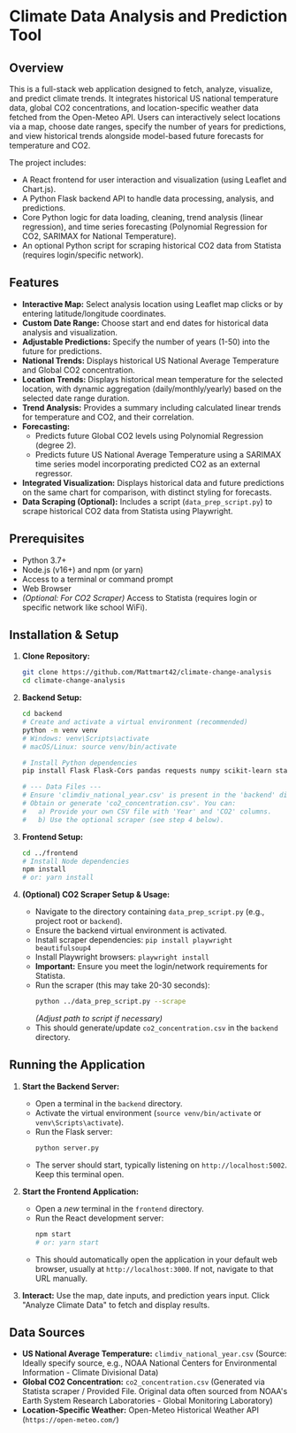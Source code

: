 # Climate Data Analysis and Prediction Tool

## Overview

This is a full-stack web application designed to fetch, analyze, visualize, and predict climate trends. It integrates historical US national temperature data, global CO2 concentrations, and location-specific weather data fetched from the Open-Meteo API. Users can interactively select locations via a map, choose date ranges, specify the number of years for predictions, and view historical trends alongside model-based future forecasts for temperature and CO2.

The project includes:
* A React frontend for user interaction and visualization (using Leaflet and Chart.js).
* A Python Flask backend API to handle data processing, analysis, and predictions.
* Core Python logic for data loading, cleaning, trend analysis (linear regression), and time series forecasting (Polynomial Regression for CO2, SARIMAX for National Temperature).
* An optional Python script for scraping historical CO2 data from Statista (requires login/specific network).

## Features

* **Interactive Map:** Select analysis location using Leaflet map clicks or by entering latitude/longitude coordinates.
* **Custom Date Range:** Choose start and end dates for historical data analysis and visualization.
* **Adjustable Predictions:** Specify the number of years (1-50) into the future for predictions.
* **National Trends:** Displays historical US National Average Temperature and Global CO2 concentration.
* **Location Trends:** Displays historical mean temperature for the selected location, with dynamic aggregation (daily/monthly/yearly) based on the selected date range duration.
* **Trend Analysis:** Provides a summary including calculated linear trends for temperature and CO2, and their correlation.
* **Forecasting:**
    * Predicts future Global CO2 levels using Polynomial Regression (degree 2).
    * Predicts future US National Average Temperature using a SARIMAX time series model incorporating predicted CO2 as an external regressor.
* **Integrated Visualization:** Displays historical data and future predictions on the same chart for comparison, with distinct styling for forecasts.
* **Data Scraping (Optional):** Includes a script (`data_prep_script.py`) to scrape historical CO2 data from Statista using Playwright.

## Prerequisites

* Python 3.7+
* Node.js (v16+) and npm (or yarn)
* Access to a terminal or command prompt
* Web Browser
* *(Optional: For CO2 Scraper)* Access to Statista (requires login or specific network like school WiFi).

## Installation & Setup

1.  **Clone Repository:**
    ```bash
    git clone https://github.com/Mattmart42/climate-change-analysis
    cd climate-change-analysis
    ```

2.  **Backend Setup:**
    ```bash
    cd backend
    # Create and activate a virtual environment (recommended)
    python -m venv venv
    # Windows: venv\Scripts\activate
    # macOS/Linux: source venv/bin/activate

    # Install Python dependencies
    pip install Flask Flask-Cors pandas requests numpy scikit-learn statsmodels

    # --- Data Files ---
    # Ensure 'climdiv_national_year.csv' is present in the 'backend' directory.
    # Obtain or generate 'co2_concentration.csv'. You can:
    #   a) Provide your own CSV file with 'Year' and 'CO2' columns.
    #   b) Use the optional scraper (see step 4 below).
    ```

3.  **Frontend Setup:**
    ```bash
    cd ../frontend
    # Install Node dependencies
    npm install
    # or: yarn install
    ```

4.  **(Optional) CO2 Scraper Setup & Usage:**
    * Navigate to the directory containing `data_prep_script.py` (e.g., project root or `backend`).
    * Ensure the backend virtual environment is activated.
    * Install scraper dependencies: `pip install playwright beautifulsoup4`
    * Install Playwright browsers: `playwright install`
    * **Important:** Ensure you meet the login/network requirements for Statista.
    * Run the scraper (this may take 20-30 seconds):
        ```bash
        python ../data_prep_script.py --scrape
        ```
        *(Adjust path to script if necessary)*
    * This should generate/update `co2_concentration.csv` in the `backend` directory.

## Running the Application

1.  **Start the Backend Server:**
    * Open a terminal in the `backend` directory.
    * Activate the virtual environment (`source venv/bin/activate` or `venv\Scripts\activate`).
    * Run the Flask server:
        ```bash
        python server.py
        ```
    * The server should start, typically listening on `http://localhost:5002`. Keep this terminal open.

2.  **Start the Frontend Application:**
    * Open a *new* terminal in the `frontend` directory.
    * Run the React development server:
        ```bash
        npm start
        # or: yarn start
        ```
    * This should automatically open the application in your default web browser, usually at `http://localhost:3000`. If not, navigate to that URL manually.

3.  **Interact:** Use the map, date inputs, and prediction years input. Click "Analyze Climate Data" to fetch and display results.

## Data Sources

* **US National Average Temperature:** `climdiv_national_year.csv` (Source: Ideally specify source, e.g., NOAA National Centers for Environmental Information - Climate Divisional Data)
* **Global CO2 Concentration:** `co2_concentration.csv` (Generated via Statista scraper / Provided File. Original data often sourced from NOAA's Earth System Research Laboratories - Global Monitoring Laboratory)
* **Location-Specific Weather:** Open-Meteo Historical Weather API (`https://open-meteo.com/`)
